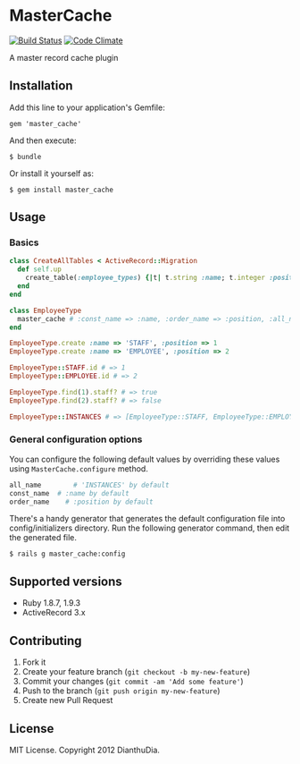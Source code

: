 # MasterCache

[![Build Status](https://secure.travis-ci.org/DianthuDia/master_cache.png)](http://travis-ci.org/DianthuDia/master_cache) [![Code Climate](https://codeclimate.com/badge.png)](https://codeclimate.com/github/DianthuDia/master_cache)

A master record cache plugin

## Installation

Add this line to your application's Gemfile:

    gem 'master_cache'

And then execute:

    $ bundle

Or install it yourself as:

    $ gem install master_cache

## Usage

### Basics

```ruby
class CreateAllTables < ActiveRecord::Migration
  def self.up
    create_table(:employee_types) {|t| t.string :name; t.integer :position}
  end
end

class EmployeeType
  master_cache # :const_name => :name, :order_name => :position, :all_name => 'INSTANCES'
end

EmployeeType.create :name => 'STAFF', :position => 1 
EmployeeType.create :name => 'EMPLOYEE', :position => 2 
```

```ruby
EmployeeType::STAFF.id # => 1
EmployeeType::EMPLOYEE.id # => 2

EmployeeType.find(1).staff? # => true
EmployeeType.find(2).staff? # => false

EmployeeType::INSTANCES # => [EmployeeType::STAFF, EmployeeType::EMPLOYEE]
```

### General configuration options

You can configure the following default values by overriding these values using `MasterCache.configure` method.

```ruby
all_name		# 'INSTANCES' by default
const_name	# :name by default
order_name    # :position by default
```

There's a handy generator that generates the default configuration file into config/initializers directory.
Run the following generator command, then edit the generated file.

`$ rails g master_cache:config`

## Supported versions

* Ruby 1.8.7, 1.9.3
* ActiveRecord 3.x

## Contributing

1. Fork it
2. Create your feature branch (`git checkout -b my-new-feature`)
3. Commit your changes (`git commit -am 'Add some feature'`)
4. Push to the branch (`git push origin my-new-feature`)
5. Create new Pull Request

## License

MIT License. Copyright 2012 DianthuDia.